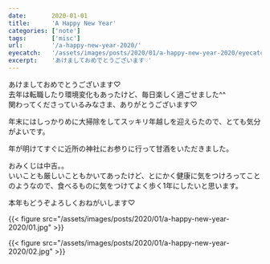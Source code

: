 ```yaml
---
date:       2020-01-01
title:      'A Happy New Year'
categories: ['note']
tags:       ['misc']
url:        '/a-happy-new-year-2020/'
eyecatch:   '/assets/images/posts/2020/01/a-happy-new-year-2020/eyecatch.jpg'
excerpt:    'あけましておめでとうございます♡'
---
```


あけましておめでとうございます♡  
去年は転職したり環境変化もあったけど、毎日楽しく過ごせました^^  
関わってくださっているみなさま、ありがとうございます♡

年末にはしっかりめに大掃除をしてスッキリ年越しを迎えらたので、とても気分がよいです。

年が明けてすぐに近所の神社にお参りに行って甘酒をいただきました。

おみくじは中吉。。  
いいことも厳しいこともかいてあったけど、とにかく健康に気をつけろってことのようなので、食べるものに気をつけてよく歩く1年にしたいと思います。

本年もどうぞよろしくおねがいします♡

{{< figure src="/assets/images/posts/2020/01/a-happy-new-year-2020/01.jpg" >}}

{{< figure src="/assets/images/posts/2020/01/a-happy-new-year-2020/02.jpg" >}}
